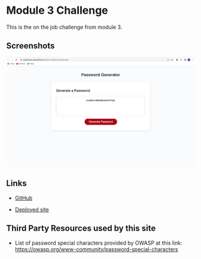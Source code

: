 # Module 3 Challenge

This is the on the job challenge from module 3.


## Screenshots

![A screenshot](Screenshot%202023-06-19%20at%2011.06.45%20PM.png)

## Links

* [GitHub](https://github.com/queendoescode/module3-challenge)

* [Deployed site](https://queendoescode.github.io/random-password-generator/)

## Third Party Resources used by this site

* List of password special characters provided by OWASP at this link:
  https://owasp.org/www-community/password-special-characters

